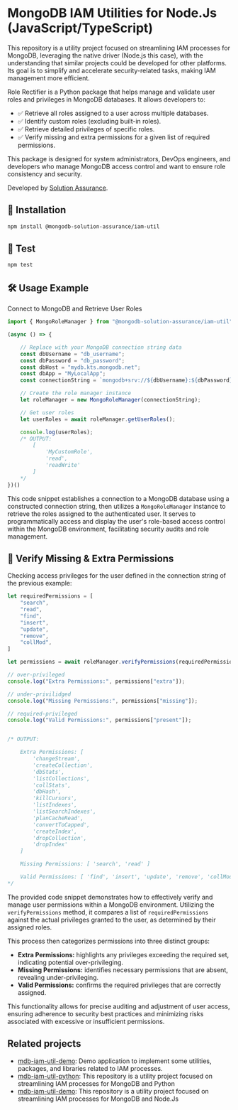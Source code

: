 # MongoDB IAM Utilities for Node.Js (JavaScript/TypeScript)
This repository is a utility project focused on streamlining IAM processes for MongoDB, leveraging the native driver (Node.js this case), with the understanding that similar projects could be developed for other platforms. Its goal is to simplify and accelerate security-related tasks, making IAM management more efficient.

Role Rectifier is a Python package that helps manage and validate user roles and privileges in MongoDB databases. It allows developers to:

- ✅ Retrieve all roles assigned to a user across multiple databases.
- ✅ Identify custom roles (excluding built-in roles).
- ✅ Retrieve detailed privileges of specific roles.
- ✅ Verify missing and extra permissions for a given list of required permissions.

This package is designed for system administrators, DevOps engineers, and developers who manage MongoDB access control and want to ensure role consistency and security.

Developed by [Solution Assurance](https://sites.google.com/mongodb.com/solutions-assurance/).

## 📌 Installation
```sh
npm install @mongodb-solution-assurance/iam-util
``` 

## 🔬 Test
```sh
npm test
``` 

## 🛠 Usage Example
Connect to MongoDB and Retrieve User Roles

```js
import { MongoRoleManager } from "@mongodb-solution-assurance/iam-util";

(async () => {

    // Replace with your MongoDB connection string data
    const dbUsername = "db_username";
    const dbPassword = "db_password";
    const dbHost = "mydb.kts.mongodb.net";
    const dbApp = "MyLocalApp";
    const connectionString = `mongodb+srv://${dbUsername}:${dbPassword}@${dbHost}/?retryWrites=true&w=majority&appName=${dbApp}`;

    // Create the role manager instance
    let roleManager = new MongoRoleManager(connectionString);

    // Get user roles
    let userRoles = await roleManager.getUserRoles();

    console.log(userRoles);
    /* OUTPUT:
        [
            'MyCustomRole',
            'read',
            'readWrite'
        ]
    */
})()
```
This code snippet establishes a connection to a MongoDB database using a constructed connection string, then utilizes a `MongoRoleManager` instance to retrieve the roles assigned to the authenticated user. It serves to programmatically access and display the user's role-based access control within the MongoDB environment, facilitating security audits and role management.


## 🚀 Verify Missing & Extra Permissions
Checking access privileges for the user defined in the connection string of the previous example:

```js
let requiredPermissions = [
    "search",
    "read",
    "find",
    "insert",
    "update",
    "remove",
    "collMod",
]

let permissions = await roleManager.verifyPermissions(requiredPermissions);

// over-privileged
console.log("Extra Permissions:", permissions["extra"]);

// under-privilidged
console.log("Missing Permissions:", permissions["missing"]);

// required-privileged
console.log("Valid Permissions:", permissions["present"]);


/* OUTPUT:

    Extra Permissions: [
        'changeStream',
        'createCollection',
        'dbStats',
        'listCollections',
        'collStats',
        'dbHash',
        'killCursors',
        'listIndexes',
        'listSearchIndexes',
        'planCacheRead',
        'convertToCapped',
        'createIndex',
        'dropCollection',
        'dropIndex'
    ]

    Missing Permissions: [ 'search', 'read' ]

    Valid Permissions: [ 'find', 'insert', 'update', 'remove', 'collMod' ]
*/
```

The provided code snippet demonstrates how to effectively verify and manage user permissions within a MongoDB environment. Utilizing the `verifyPermissions` method, it compares a list of `requiredPermissions` against the actual privileges granted to the user, as determined by their assigned roles. 

This process then categorizes permissions into three distinct groups: 
- **Extra Permissions:** highlights any privileges exceeding the required set, indicating potential over-privileging.
- **Missing Permissions:** identifies necessary permissions that are absent, revealing under-privileging.
- **Valid Permissions:** confirms the required privileges that are correctly assigned. 

This functionality allows for precise auditing and adjustment of user access, ensuring adherence to security best practices and minimizing risks associated with excessive or insufficient permissions.

## Related projects
- [mdb-iam-util-demo](https://github.com/mongodb-industry-solutions/mdb-iam-util-demo): Demo application to implement some utilities, packages, and libraries related to IAM processes.
- [mdb-iam-util-python](https://github.com/mongodb-industry-solutions/mdb-iam-util-python): This repository is a utility project focused on streamlining IAM processes for MongoDB and Python
- [mdb-iam-util-demo](https://github.com/mongodb-industry-solutions/mdb-iam-util-node): This repository is a utility project focused on streamlining IAM processes for MongoDB and Node.Js
